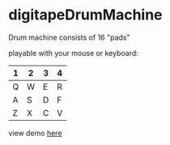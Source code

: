 # digitapeDrumMachine

Drum machine consists of 16 "pads"

playable with your mouse or keyboard:

| 1 | 2 | 3 | 4 |
|---|---|---|---|
| Q | W | E | R |  
| A | S | D | F |
| Z | X | C | V |

view demo [here](http://paulgregoryshearer.com/portfolio/DigitapeDrumMachine/digitapeDrumMachine.html)
